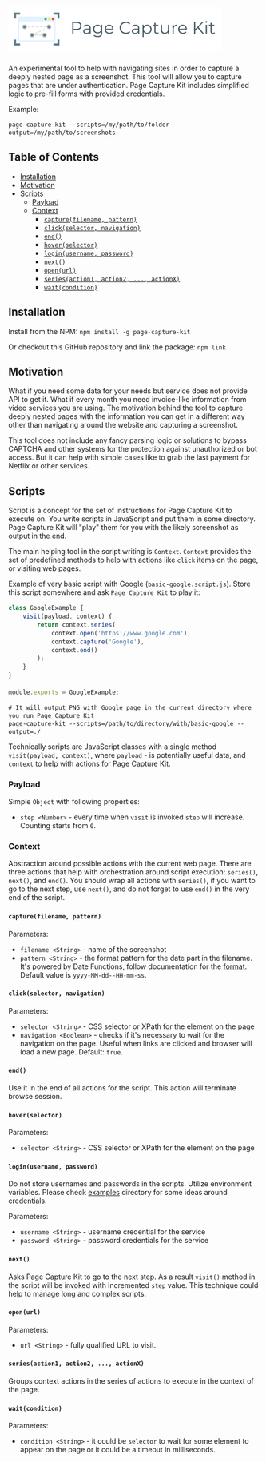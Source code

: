 # <img src='./design/logo.svg' height='88' alt='Page Capture Kit Logo' />

An experimental tool to help with navigating sites in order to capture a deeply nested page as a screenshot.
This tool will allow you to capture pages that are under authentication. Page Capture Kit includes simplified logic to pre-fill forms with provided credentials.

Example:

```shell
page-capture-kit --scripts=/my/path/to/folder --output=/my/path/to/screenshots
```

## Table of Contents

<!-- START doctoc generated TOC please keep comment here to allow auto update -->
<!-- DON'T EDIT THIS SECTION, INSTEAD RE-RUN doctoc TO UPDATE -->


- [Installation](#installation)
- [Motivation](#motivation)
- [Scripts](#scripts)
  - [Payload](#payload)
  - [Context](#context)
    - [`capture(filename, pattern)`](#capturefilename-pattern)
    - [`click(selector, navigation)`](#clickselector-navigation)
    - [`end()`](#end)
    - [`hover(selector)`](#hoverselector)
    - [`login(username, password)`](#loginusername-password)
    - [`next()`](#next)
    - [`open(url)`](#openurl)
    - [`series(action1, action2, ..., actionX)`](#seriesaction1-action2--actionx)
    - [`wait(condition)`](#waitcondition)

<!-- END doctoc generated TOC please keep comment here to allow auto update -->

## Installation

Install from the NPM: `npm install -g page-capture-kit`

Or checkout this GitHub repository and link the package: `npm link`

## Motivation

What if you need some data for your needs but service does not provide API to get it. 
What if every month you need invoice-like information from video services you are using.
The motivation behind the tool to capture deeply nested pages with the information you can get in a different way other than navigating around the website and capturing a screenshot.

This tool does not include any fancy parsing logic or solutions to bypass CAPTCHA and other systems for the protection against unauthorized or bot access.
But it can help with simple cases like to grab the last payment for Netflix or other services.

## Scripts

Script is a concept for the set of instructions for Page Capture Kit to execute on.
You write scripts in JavaScript and put them in some directory.
Page Capture Kit will "play" them for you with the likely screenshot as output in the end.

The main helping tool in the script writing is `Context`. 
`Context` provides the set of predefined methods to help with actions like `click` items on the page, or visiting web pages.

Example of very basic script with Google (`basic-google.script.js`).
Store this script somewhere and ask `Page Capture Kit` to play it:

```javascript
class GoogleExample {
    visit(payload, context) {
        return context.series(
            context.open('https://www.google.com'),
            context.capture('Google'),
            context.end()
        );
    }
}

module.exports = GoogleExample;
```

```shell
# It will output PNG with Google page in the current directory where you run Page Capture Kit
page-capture-kit --scripts=/path/to/directory/with/basic-google --output=./ 
```

Technically scripts are JavaScript classes with a single method `visit(payload, context)`, where `payload` - is potentially useful data, and `context` to help with actions for Page Capture Kit.

### Payload

Simple `Object` with following properties:

- `step <Number>` - every time when `visit` is invoked `step` will increase. Counting starts from `0`.

### Context

Abstraction around possible actions with the current web page.
There are three actions that help with orchestration around script execution: `series()`, `next()`, and `end()`.
You should wrap all actions with `series()`, if you want to go to the next step, use `next()`, and do not forget to use `end()` in the very end of the script.

#### `capture(filename, pattern)`

Parameters:

- `filename <String>` - name of the screenshot
- `pattern <String>` - the format pattern for the date part in the filename. It's powered by Date Functions, follow documentation for the [format](https://date-fns.org/v2.14.0/docs/format). Default value is `yyyy-MM-dd--HH-mm-ss`.

#### `click(selector, navigation)`

Parameters:

- `selector <String>` - CSS selector or XPath for the element on the page
- `navigation <Boolean>` - checks if it's necessary to wait for the navigation on the page. Useful when links are clicked and browser will load a new page. Default: `true`.

#### `end()`

Use it in the end of all actions for the script.
This action will terminate browse session.

#### `hover(selector)`

Parameters:

- `selector <String>` - CSS selector or XPath for the element on the page

#### `login(username, password)`

Do not store usernames and passwords in the scripts.
Utilize environment variables. Please check [examples](./example/) directory for some ideas around credentials.

Parameters:

- `username <String>` - username credential for the service
- `password <String>` - password credentials for the service

#### `next()`

Asks Page Capture Kit to go to the next step. 
As a result `visit()` method in the script will be invoked with incremented `step` value.
This technique could help to manage long and complex scripts.

#### `open(url)`

Parameters:

- `url <String>` - fully qualified URL to visit.

#### `series(action1, action2, ..., actionX)`

Groups context actions in the series of actions to execute in the context of the page.

#### `wait(condition)`

Parameters:

- `condition <String>` - it could be `selector` to wait for some element to appear on the page or it could be a timeout in milliseconds.
